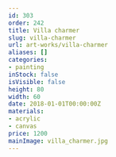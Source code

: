 ```yaml
---
id: 303
order: 242
title: Villa charmer
slug: villa-charmer
url: art-works/villa-charmer
aliases: []
categories:
- painting
inStock: false
isVisible: false
height: 80
width: 60
date: 2018-01-01T00:00:00Z
materials:
- acrylic
- canvas
price: 1200
mainImage: villa_charmer.jpg
---
```

